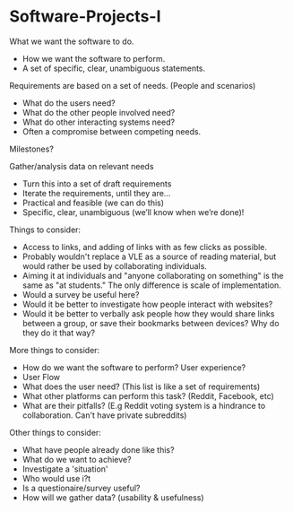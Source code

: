 # Software-Projects-I




What we want the software to do.
- How we want the software to perform.
- A set of specific, clear, unambiguous statements.

Requirements are based on a set of needs. (People and scenarios)
- What do the users need?
- What do the other people involved need?
- What do other interacting systems need?
- Often a compromise between competing needs.

Milestones?

Gather/analysis data on relevant needs
- Turn this into a set of draft requirements
- Iterate the requirements, until they are...
- Practical and feasible (we can do this)
- Specific, clear, unambiguous (we’ll know when
we’re done)!


Things to consider:

- Access to links, and adding of links with as few clicks as possible.
- Probably wouldn't replace a VLE as a source of reading material, but would rather be used by collaborating individuals.
- Aiming it at individuals and "anyone collaborating on something" is the same as "at students." The only difference is scale of implementation.
- Would a survey be useful here?
- Would it be better to investigate how people interact with websites?
- Would it be better to verbally ask people how they would share links between a group, or save their bookmarks between devices? Why do they do it that way?

More things to consider:

- How do we want the software to perform? User experience?
- User Flow
- What does the user need? (This list is like a set of requirements)
- What other platforms can perform this task? (Reddit, Facebook, etc)
- What are their pitfalls? (E.g Reddit voting system is a hindrance to collaboration. Can't have private subreddits)

Other things to consider:

- What have people already done like this?
- What do we want to achieve?
- Investigate a 'situation'
- Who would use i?t
- Is a questionaire/survey useful?
- How will we gather data? (usability & usefulness)
